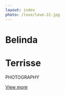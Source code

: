 ```yaml
---
layout: index
photo: /love/love-22.jpg
---
```


# Belinda

# Terrisse

PHOTOGRAPHY

[View more](/portfolio.html)